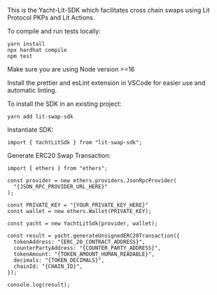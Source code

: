 This is the Yacht-Lit-SDK which facilitates cross chain swaps using Lit Protocol PKPs and Lit Actions.

To compile and run tests locally:

```
yarn install
npx hardhat compile
npm test
```

Make sure you are using Node version >=16

Install the prettier and esLint extension in VSCode for easier use and automatic linting.

To install the SDK in an existing project:

```
yarn add lit-swap-sdk
```

Instantiate SDK:

```
import { YachtLitSdk } from "lit-swap-sdk";
```

Generate ERC20 Swap Transaction:

```
import { ethers } from "ethers";

const provider = new ethers.providers.JsonRpcProvider(
  "{JSON_RPC_PROVIDER_URL_HERE}"
);

const PRIVATE_KEY = "{YOUR_PRIVATE_KEY_HERE}"
const wallet = new ethers.Wallet(PRIVATE_KEY);

const yacht = new YachtLitSdk(provider, wallet);

const result = yacht.generateUnsignedERC20Transaction({
  tokenAddress: "{ERC_20_CONTRACT_ADDRESS}",
  counterPartyAddress: "{COUNTER_PARTY_ADDRESS}",
  tokenAmount: "{TOKEN_AMOUNT_HUMAN_READABLE}",
  decimals: "{TOKEN_DECIMALS}",
  chainId: "{CHAIN_ID}",
});

console.log(result);
```
